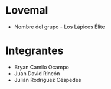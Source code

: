 # Lovemal

* Nombre del grupo - Los Lápices Élite

# Integrantes

- Bryan Camilo Ocampo
- Juan David Rincón
- Julián Rodríguez Céspedes

